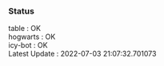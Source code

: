 ### Status


table : OK  
hogwarts : OK  
icy-bot : OK  
Latest Update : 2022-07-03 21:07:32.701073
